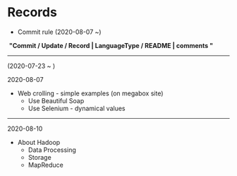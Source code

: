 # Records

- Commit rule (2020-08-07 ~)

​	<strong>"Commit / Update / Record | LanguageType / README | comments "</strong>

---

(2020-07-23 ~ )

2020-08-07

- Web crolling - simple examples (on megabox site)
  - Use Beautiful Soap
  - Use Selenium - dynamical values

-----

2020-08-10

- About Hadoop
  - Data Processing
  - Storage
  - MapReduce